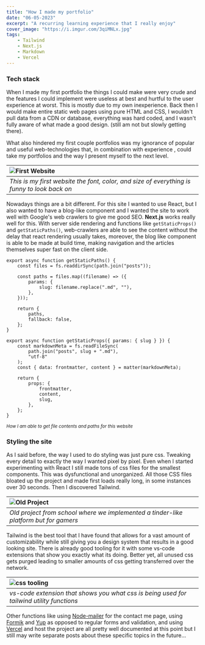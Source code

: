 ```yaml
---
title: "How I made my portfolio"
date: "06-05-2023"
excerpt: "A recurring learning experience that I really enjoy"
cover_image: "https://i.imgur.com/3qiMNLx.jpg"
tags:
    - Tailwind
    - Next.js
    - Markdown
    - Vercel
---
```


### Tech stack

When I made my first portfolio the things I could make were very crude and the features I could implement were useless at best and hurtful to the user experience at worst. This is mostly due to my own inexperience. Back then I would make entire static web pages using pure HTML and CSS, I wouldn't pull data from a CDN or database, everything was hard coded, and I wasn't fully aware of what made a good design. (still am not but slowly getting there).

What also hindered my first couple portfolios was my ignorance of popular and useful web-technologies that, in combination with experience , could take my portfolios and the way I present myself to the next level.

| ![First Website](https://i.imgur.com/R92ZbvE.jpg) |
| :--------------------------------------------------------------------------------------------- |
| _This is my first website the font, color, and size of everything is funny to look back on_    |

Nowadays things are a bit different. For this site I wanted to use React, but I also wanted to have a blog-like component and I wanted the site to work well with Google's web crawlers to give me good SEO.
**Next.js** works really well for this. With server side rendering and functions like `getStaticProps()` and `getStaticPaths()`, web-crawlers are able to see the content without the delay that react rendering usually takes, moreover, the blog like component is able to be made at build time, making navigation and the articles themselves super fast on the client side.

```
export async function getStaticPaths() {
	const files = fs.readdirSync(path.join("posts"));

	const paths = files.map((filename) => ({
		params: {
			slug: filename.replace(".md", ""),
		},
	}));

	return {
		paths,
		fallback: false,
	};
}
```

```
export async function getStaticProps({ params: { slug } }) {
	const markdownMeta = fs.readFileSync(
		path.join("posts", slug + ".md"),
		"utf-8"
	);
	const { data: frontmatter, content } = matter(markdownMeta);

	return {
		props: {
			frontmatter,
			content,
			slug,
		},
	};
}
```

<sup>_How I am able to get file contents and paths for this website_</sup>

### Styling the site

As I said before, the way I used to do styling was just pure css. Tweaking every detail to exactly the way I wanted pixel by pixel. Even when I started experimenting with React I still made tons of css files for the smallest components. This was dysfunctional and unorganized.
All those CSS files bloated up the project and made first loads really long, in some instances over 30 seconds. Then I discovered Tailwind.

| ![Old Project](https://i.imgur.com/xULd7I7.jpg) |
| :------------------------------------------------------------------------------------------- |
| _Old project from school where we implemented a tinder-like platform but for gamers_         |

Tailwind is the best tool that I have found that allows for a vast amount of customizability while still giving you a design system that results in a good looking site. There is already good tooling for it with some vs-code extensions that show you exactly what its doing.
Better yet, all unused css gets purged leading to smaller amounts of css getting transferred over the network.

| ![css tooling](https://i.imgur.com/4xJFqFC.jpg) |
| :------------------------------------------------------------------------------------------- |
| _vs-code extension that shows you what css is being used for tailwind utility functions_     |

Other functions like using [Node-mailer](https://nodemailer.com/about/) for the contact me page, using [Formik](https://formik.org) and [Yup](https://github.com/jquense/yup) as opposed to regular forms and validation, and using [Vercel](https://vercel.com/blog/what-is-vercel) and host the project are all pretty well documented at this point but I still may write separate posts about these specific topics in the future…
